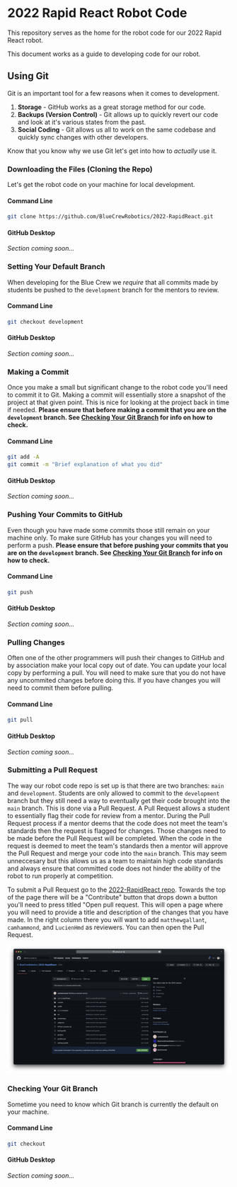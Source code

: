 # 2022 Rapid React Robot Code

This repository serves as the home for the robot code for our 2022 Rapid React robot.

This document works as a guide to developing code for our robot.

## Using Git

Git is an important tool for a few reasons when it comes to development.

1. **Storage** - GitHub works as a great storage method for our code.
2. **Backups (Version Control)** - Git allows up to quickly revert our code and look at it's various states from the past.
3. **Social Coding** - Git allows us all to work on the same codebase and quickly sync changes with other developers.

Know that you know why we use Git let's get into how to *actually* use it.

### Downloading the Files (Cloning the Repo)

Let's get the robot code on your machine for local development.

#### Command Line

```bash
git clone https://github.com/BlueCrewRobotics/2022-RapidReact.git
```

#### GitHub Desktop

*Section coming soon...*

### Setting Your Default Branch

When developing for the Blue Crew we *require* that all commits made by students be pushed to the `development` branch for the mentors to review.

#### Command Line

```bash
git checkout development
```

#### GitHub Desktop

*Section coming soon...*

### Making a Commit

Once you make a small but significant change to the robot code you'll need to commit it to Git. Making a commit will essentially store a snapshot of the project at that given point. This is nice for looking at the project back in time if needed. **Please ensure that before making a commit that you are on the `development` branch. See [Checking Your Git Branch](#checking-your-git-branch) for info on how to check.**

#### Command Line

```bash
git add -A
git commit -m "Brief explanation of what you did"
```

#### GitHub Desktop

*Section coming soon...*

### Pushing Your Commits to GitHub

Even though you have made some commits those still remain on your machine only. To make sure GitHub has your changes you will need to perform a push. **Please ensure that before pushing your commits that you are on the `development` branch. See [Checking Your Git Branch](#checking-your-git-branch) for info on how to check.**

#### Command Line

```bash
git push
```

#### GitHub Desktop

*Section coming soon...*

### Pulling Changes

Often one of the other programmers will push their changes to GitHub and by association make your local copy out of date. You can update your local copy by performing a pull. You will need to make sure that you do not have any uncommited changes before doing this. If you have changes you will need to commit them before pulling.

#### Command Line

```bash
git pull
```

#### GitHub Desktop

*Section coming soon...*

### Submitting a Pull Request

The way our robot code repo is set up is that there are two branches: `main` and `development`. Students are only allowed to commit to the `development` branch but they still need a way to eventually get their code brought into the `main` branch. This is done via a Pull Request. A Pull Request allows a student to essentially flag their code for review from a mentor. During the Pull Request process if a mentor deems that the code does not meet the team's standards then the request is flagged for changes. Those changes need to be made before the Pull Request will be completed. When the code in the request is deemed to meet the team's standards then a mentor will approve the Pull Request and merge your code into the `main` branch. This may seem unneccesary but this allows us as a team to maintain high code standards and always ensure that committed code does not hinder the ability of the robot to run properly at competition.

To submit a Pull Request go to the [2022-RapidReact repo](https://github.com/BlueCrewRobotics/2022-RapidReact/tree/development). Towards the top of the page there will be a "Contribute" button that drops down a button you'll need to press titled "Open pull request. This will open a page where you will need to provide a title and description of the changes that you have made. In the right column there you will want to add `matthewgallant`, `camhammond`, and `LucienHmd` as reviewers. You can then open the Pull Request.

![Pull Request Guide One](/images/pull-request-one.png)

### Checking Your Git Branch

Sometime you need to know which Git branch is currently the default on your machine.

#### Command Line

```bash
git checkout
```

#### GitHub Desktop

*Section coming soon...*
